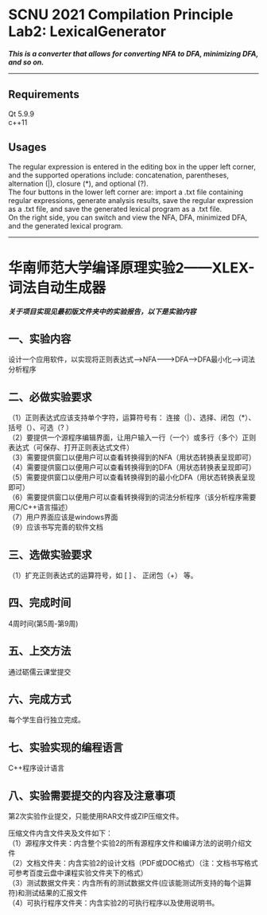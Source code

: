 # SCNU 2021 Compilation Principle Lab2: LexicalGenerator
***This is a converter that allows for converting NFA to DFA, minimizing DFA, and so on.***  

---
## Requirements
Qt 5.9.9   
c++11

   
## Usages
The regular expression is entered in the editing box in the upper left corner, and the supported operations include: concatenation, parentheses, alternation (|), closure (*), and optional (?).   
The four buttons in the lower left corner are: import a .txt file containing regular expressions, generate analysis results, save the regular expression as a .txt file, and save the generated lexical program as a .txt file.   
On the right side, you can switch and view the NFA, DFA, minimized DFA, and the generated lexical program.

---
# 华南师范大学编译原理实验2——XLEX-词法自动生成器

***关于项目实现见最初版文件夹中的实验报告，以下是实验内容***

## 一、实验内容   
设计一个应用软件，以实现将正则表达式-->NFA--->DFA-->DFA最小化-->词法分析程序

## 二、必做实验要求   
 （1）正则表达式应该支持单个字符，运算符号有： 连接（|）、选择、闭包（*）、括号（）、可选（?  ）   
 （2）要提供一个源程序编辑界面，让用户输入一行（一个）或多行（多个）正则表达式（可保存、打开正则表达式文件）   
 （3）需要提供窗口以便用户可以查看转换得到的NFA（用状态转换表呈现即可）   
 （4）需要提供窗口以便用户可以查看转换得到的DFA（用状态转换表呈现即可）   
 （5）需要提供窗口以便用户可以查看转换得到的最小化DFA（用状态转换表呈现即可）   
 （6）需要提供窗口以便用户可以查看转换得到的词法分析程序（该分析程序需要用C/C++语言描述）   
 （7）用户界面应该是windows界面   
 （9）应该书写完善的软件文档   

## 三、选做实验要求   
  （1）扩充正则表达式的运算符号，如   [ ] 、 正闭包（+） 等。   
  
## 四、完成时间
4周时间(第5周-第9周)   

## 五、上交方法
通过砺儒云课堂提交   

## 六、完成方式
每个学生自行独立完成。   

## 七、实验实现的编程语言
C++程序设计语言   

## 八、实验需要提交的内容及注意事项 

第2次实验作业提交，只能使用RAR文件或ZIP压缩文件。   

压缩文件内含文件夹及文件如下：   
（1）源程序文件夹：内含整个实验2的所有源程序文件和编译方法的说明介绍文件   
（2）文档文件夹：内含实验2的设计文档（PDF或DOC格式）（注：文档书写格式可参考百度云盘中课程实验文件夹下的格式）   
（3）测试数据文件夹：内含所有的测试数据文件(应该能测试所支持的每个运算符)和测试结果的汇报文件   
（4）可执行程序文件夹：内含实验2的可执行程序以及使用说明书。   





